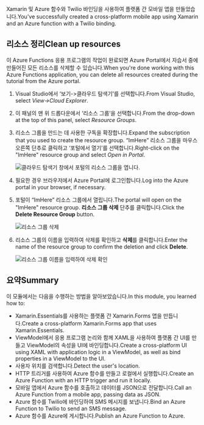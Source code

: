 <span data-ttu-id="e94ea-101">Xamarin 및 Azure 함수와 Twilio 바인딩을 사용하여 플랫폼 간 모바일 앱을 만들었습니다.</span><span class="sxs-lookup"><span data-stu-id="e94ea-101">You've successfully created a cross-platform mobile app using Xamarin and an Azure function with a Twilio binding.</span></span>

## <a name="clean-up-resources"></a><span data-ttu-id="e94ea-102">리소스 정리</span><span class="sxs-lookup"><span data-stu-id="e94ea-102">Clean up resources</span></span>

<span data-ttu-id="e94ea-103">이 Azure Functions 응용 프로그램의 작업이 완료되면 Azure Portal에서 자습서 중에 만들어진 모든 리소스를 삭제할 수 있습니다.</span><span class="sxs-lookup"><span data-stu-id="e94ea-103">When you're done working with this Azure Functions application, you can delete all resources created during the tutorial from the Azure portal.</span></span>

1. <span data-ttu-id="e94ea-104">Visual Studio에서 ‘보기->클라우드 탐색기’를 선택합니다.</span><span class="sxs-lookup"><span data-stu-id="e94ea-104">From Visual Studio, select *View->Cloud Explorer*.</span></span>

1. <span data-ttu-id="e94ea-105">이 패널의 맨 위 드롭다운에서 ‘리소스 그룹’을 선택합니다.</span><span class="sxs-lookup"><span data-stu-id="e94ea-105">From the drop-down at the top of this panel, select *Resource Groups*.</span></span>

1. <span data-ttu-id="e94ea-106">리소스 그룹을 만드는 데 사용한 구독을 확장합니다.</span><span class="sxs-lookup"><span data-stu-id="e94ea-106">Expand the subscription that you used to create the resource group.</span></span> <span data-ttu-id="e94ea-107">“ImHere” 리소스 그룹을 마우스 오른쪽 단추로 클릭하고 ‘포털에서 열기’를 선택합니다.</span><span class="sxs-lookup"><span data-stu-id="e94ea-107">Right-click on the "ImHere" resource group and select *Open in Portal*.</span></span>

    ![클라우드 탐색기 창에서 포털의 리소스 그룹을 엽니다.](../media-drafts/9-open-resource-group-in-portal.png)

1. <span data-ttu-id="e94ea-109">필요한 경우 브라우저에서 Azure Portal에 로그인합니다.</span><span class="sxs-lookup"><span data-stu-id="e94ea-109">Log into the Azure portal in your browser, if necessary.</span></span>

1. <span data-ttu-id="e94ea-110">포털이 “ImHere” 리소스 그룹에서 열립니다.</span><span class="sxs-lookup"><span data-stu-id="e94ea-110">The portal will open on the "ImHere" resource group.</span></span> <span data-ttu-id="e94ea-111">**리소스 그룹 삭제** 단추를 클릭합니다.</span><span class="sxs-lookup"><span data-stu-id="e94ea-111">Click the **Delete Resource Group** button.</span></span>

    ![리소스 그룹 삭제](../media-drafts/9-delete-resource-group.png)

1. <span data-ttu-id="e94ea-113">리소스 그룹의 이름을 입력하여 삭제를 확인하고 **삭제**를 클릭합니다.</span><span class="sxs-lookup"><span data-stu-id="e94ea-113">Enter the name of the resource group to confirm the deletion and click **Delete**.</span></span>

    ![리소스 그룹 이름을 입력하여 삭제 확인](../media-drafts/9-confirm-delete-resource-group.png)

## <a name="summary"></a><span data-ttu-id="e94ea-115">요약</span><span class="sxs-lookup"><span data-stu-id="e94ea-115">Summary</span></span>

<span data-ttu-id="e94ea-116">이 모듈에서는 다음을 수행하는 방법을 알아보았습니다.</span><span class="sxs-lookup"><span data-stu-id="e94ea-116">In this module, you learned how to:</span></span>
- <span data-ttu-id="e94ea-117">Xamarin.Essentials를 사용하는 플랫폼 간 Xamarin.Forms 앱을 만듭니다.</span><span class="sxs-lookup"><span data-stu-id="e94ea-117">Create a cross-platform Xamarin.Forms app that uses Xamarin.Essentials.</span></span>
- <span data-ttu-id="e94ea-118">ViewModel에서 응용 프로그램 논리와 함께 XAML을 사용하여 플랫폼 간 UI를 만들고 ViewModel의 속성을 UI에 바인딩합니다.</span><span class="sxs-lookup"><span data-stu-id="e94ea-118">Create a cross-platform UI using XAML with application logic in a ViewModel, as well as bind properties in a ViewModel to the UI.</span></span>
- <span data-ttu-id="e94ea-119">사용자 위치를 검색합니다.</span><span class="sxs-lookup"><span data-stu-id="e94ea-119">Detect the user's location.</span></span>
- <span data-ttu-id="e94ea-120">HTTP 트리거를 사용하여 Azure 함수를 만들고 로컬에서 실행합니다.</span><span class="sxs-lookup"><span data-stu-id="e94ea-120">Create an Azure Function with an HTTP trigger and run it locally.</span></span>
- <span data-ttu-id="e94ea-121">모바일 앱에서 Azure 함수를 호출하고 데이터를 JSON으로 전달합니다.</span><span class="sxs-lookup"><span data-stu-id="e94ea-121">Call an Azure Function from a mobile app, passing data as JSON.</span></span>
- <span data-ttu-id="e94ea-122">Azure 함수를 Twilio에 바인딩하여 SMS 메시지를 보냅니다.</span><span class="sxs-lookup"><span data-stu-id="e94ea-122">Bind an Azure Function to Twilio to send an SMS message.</span></span>
- <span data-ttu-id="e94ea-123">Azure 함수를 Azure에 게시합니다.</span><span class="sxs-lookup"><span data-stu-id="e94ea-123">Publish an Azure Function to Azure.</span></span>